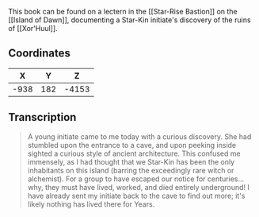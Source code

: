  

This book can be found on a lectern in the [[Star-Rise Bastion]] on the [[Island of Dawn]], documenting a Star-Kin initiate's discovery of the ruins of [[Xor'Huul]].

## Coordinates
| **X** | **Y** | **Z** |
| :---: | :---: | :---: |
| -938  |  182  | -4153 |

## Transcription
> A young initiate came to me today with a curious discovery. She had stumbled upon the entrance to a cave, and upon peeking inside sighted a curious style of ancient architecture. This confused me immensely, as I had thought that we Star-Kin has been the only inhabitants on this island (barring the exceedingly rare witch or alchemist). For a group to have escaped our notice for centuries... why, they must have lived, worked, and died entirely underground! I have already sent my initiate back to the cave to find out more; it's likely nothing has lived there for Years.

